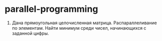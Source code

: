 # parallel-programming


1. Дана прямоугольная целочисленная матрица. Распараллеливание по элементам. Найти минимум среди чисел, начинающихся с заданной цифры.